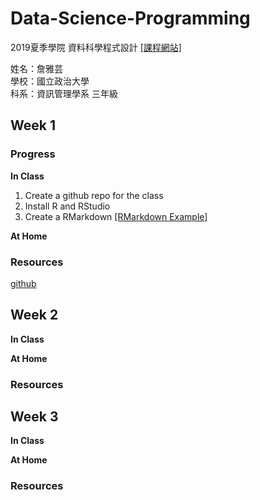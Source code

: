 # Data-Science-Programming
2019夏季學院 資料科學程式設計 [[課程網站]](https://www.peculab.org/2019/07/03/108-%e5%85%a8%e5%9c%8b%e5%a4%8f%e5%ad%a3%e5%ad%b8%e9%99%a2%e8%aa%b2%e7%a8%8b%e5%85%a7%e5%ae%b9/)

姓名：詹雅芸  
學校：國立政治大學  
科系：資訊管理學系 三年級  

## Week 1
### Progress
**In Class**
1. Create a github repo for the class
2. Install R and RStudio
3. Create a RMarkdown [[RMarkdown Example]](https://chanyayun.github.io/Data-Science-Programming/Week1/R/Example.html)

**At Home**
### Resources
[github](https://www.peculab.org/2019/07/03/108-%e5%85%a8%e5%9c%8b%e5%a4%8f%e5%ad%a3%e5%ad%b8%e9%99%a2%e5%ad%b8%e5%93%a1-github/)


## Week 2
**In Class**

**At Home**
### Resources

## Week 3
**In Class**

**At Home**
### Resources
